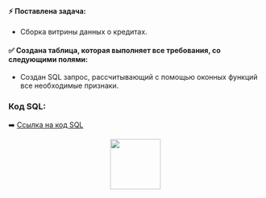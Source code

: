 #### :zap: Поставлена задача:
- Сборка витрины данных о кредитах.

#### :white_check_mark: Создана таблица, которая выполняет все требования, со следующими полями:
- Создан SQL запрос, рассчитывающий с помощью оконных функций все необходимые признаки.

### Код SQL:

:arrow_right: <a href="https://github.com/Ulyana-Navros/Project-4/blob/main/%D0%9A%D0%BE%D0%B4%20SQL">Ссылка на код SQL</a>

<div id="header" align="center">
  <img src="https://media.giphy.com/media/M9gbBd9nbDrOTu1Mqx/giphy.gif" width="100"/>
</div>
